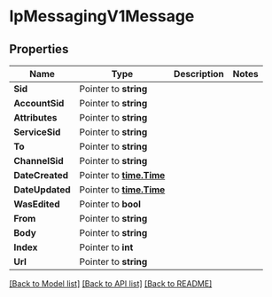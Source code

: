 # IpMessagingV1Message

## Properties

Name | Type | Description | Notes
------------ | ------------- | ------------- | -------------
**Sid** | Pointer to **string** |  |
**AccountSid** | Pointer to **string** |  |
**Attributes** | Pointer to **string** |  |
**ServiceSid** | Pointer to **string** |  |
**To** | Pointer to **string** |  |
**ChannelSid** | Pointer to **string** |  |
**DateCreated** | Pointer to [**time.Time**](time.Time.md) |  |
**DateUpdated** | Pointer to [**time.Time**](time.Time.md) |  |
**WasEdited** | Pointer to **bool** |  |
**From** | Pointer to **string** |  |
**Body** | Pointer to **string** |  |
**Index** | Pointer to **int** |  |
**Url** | Pointer to **string** |  |

[[Back to Model list]](../README.md#documentation-for-models) [[Back to API list]](../README.md#documentation-for-api-endpoints) [[Back to README]](../README.md)


